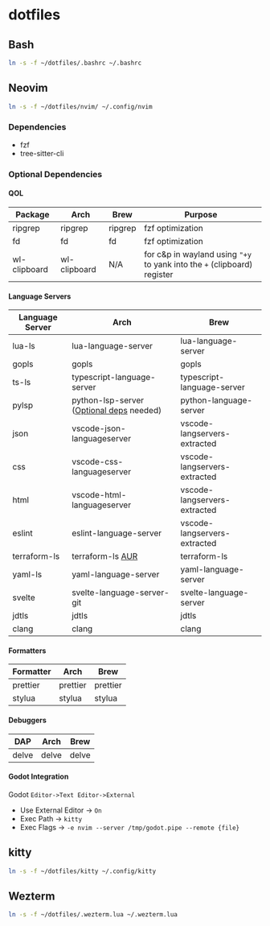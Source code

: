 # dotfiles

## Bash

```bash
ln -s -f ~/dotfiles/.bashrc ~/.bashrc
```

## Neovim

```bash
ln -s -f ~/dotfiles/nvim/ ~/.config/nvim
```

### Dependencies

- fzf
- tree-sitter-cli

### Optional Dependencies

#### QOL

| Package      | Arch         | Brew    | Purpose                                                                  |
| ------------ | ------------ | ------- | ------------------------------------------------------------------------ |
| ripgrep      | ripgrep      | ripgrep | fzf optimization                                                         |
| fd           | fd           | fd      | fzf optimization                                                         |
| wl-clipboard | wl-clipboard | N/A     | for c&p in wayland using `"+y` to yank into the `+` (clipboard) register |

#### Language Servers

| Language Server | Arch                                                                                                                                                                         | Brew                         |
| --------------- | ---------------------------------------------------------------------------------------------------------------------------------------------------------------------------- | ---------------------------- |
| lua-ls          | lua-language-server                                                                                                                                                          | lua-language-server          |
| gopls           | gopls                                                                                                                                                                        | gopls                        |
| ts-ls           | typescript-language-server                                                                                                                                                   | typescript-language-server   |
| pylsp           | python-lsp-server ([Optional deps](https://github.com/palantir/python-language-server/tree/0fa74bae6fbb331498dbc39b6257d74357edea2f?tab=readme-ov-file#installation) needed) | python-language-server       |
| json            | vscode-json-languageserver                                                                                                                                                   | vscode-langservers-extracted |
| css             | vscode-css-languageserver                                                                                                                                                    | vscode-langservers-extracted |
| html            | vscode-html-languageserver                                                                                                                                                   | vscode-langservers-extracted |
| eslint          | eslint-language-server                                                                                                                                                       | vscode-langservers-extracted |
| terraform-ls    | terraform-ls [AUR](https://aur.archlinux.org/packages/terraform-ls)                                                                                                          | terraform-ls                 |
| yaml-ls         | yaml-language-server                                                                                                                                                         | yaml-language-server         |
| svelte          | svelte-language-server-git                                                                                                                                                   | svelte-language-server       |
| jdtls           | jdtls                                                                                                                                                                        | jdtls                        |
| clang           | clang                                                                                                                                                                        | clang                        |

#### Formatters

| Formatter | Arch     | Brew     |
| --------- | -------- | -------- |
| prettier  | prettier | prettier |
| stylua    | stylua   | stylua   |

#### Debuggers

| DAP   | Arch  | Brew  |
| ----- | ----- | ----- |
| delve | delve | delve |

#### Godot Integration

Godot `Editor->Text Editor->External`

- Use External Editor -> `On`
- Exec Path -> `kitty`
- Exec Flags -> `-e nvim --server /tmp/godot.pipe --remote {file}`

## kitty

```bash
ln -s -f ~/dotfiles/kitty ~/.config/kitty
```

## Wezterm

```bash
ln -s -f ~/dotfiles/.wezterm.lua ~/.wezterm.lua
```
